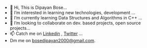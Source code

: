 - 👋 Hi, This is Dipayan Bose...
- 👀 I’m interested in learning new technologies, development ...
- 🌱 I’m currently learning Data Structures and Algorithms in C++ ...
- 💞️ I’m looking to collaborate on dev. based projects,  open source projects...
- 📫 Catch me on [Linkedin](https://www.linkedin.com/in/dipayan-bose-658b50186)  , [Twitter](https://twitter.com/DipayanBose10?t=8Pijs3lXyNDAC-BzHMeslg&s=09) ...
- Dm me on [bosedipayan2000@gmail.com](bosedipayan2000@gmail.com).

<!---
bosedipayan/bosedipayan is a ✨ special ✨ repository because its `README.md` (this file) appears on your GitHub profile.
You can click the Preview link to take a look at your changes.
--->
